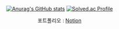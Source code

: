 <div align="center">
  
[![Anurag's GitHub stats](https://github-readme-stats.vercel.app/api?username=seong-wan&hide_title=true&show_icons=true&include_all_commits=true&disable_animations=true&theme=vue)](https://github.com/anuraghazra/github-readme-stats) [![Solved.ac Profile](http://mazassumnida.wtf/api/v2/generate_badge?boj=cjddktkdwk)](https://solved.ac/cjddktkdwk/)

포트폴리오 : [Notion](https://fixed-tilapia-edc.notion.site/7e68c4a7f51c4f55a32e7b207cc2a438?pvs=4)
  
</div>
